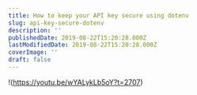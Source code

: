 ```yaml
---
title: How to keep your API key secure using dotenv
slug: api-key-secure-dotenv
description: ''
publishedDate: 2019-08-22T15:20:28.000Z
lastModifiedDate: 2019-08-22T15:20:28.000Z
coverImage: ''
draft: false
---
```


!(https://youtu.be/wYALykLb5oY?t=2707)
